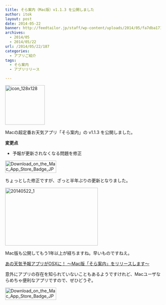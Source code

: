 ```yaml
---
title: そら案内（Mac版）v1.1.3 を公開しました
author: itok
layout: post
date: 2014-05-22
banner: http://feedtailor.jp/staff/wp-content/uploads/2014/05/fa7dba1710e981631c51613f212ac20e1-450x200.png
archives:
  - 2014/05
  - 2014/05/22
url: /2014/05/22/187
categories:
  - アプリご紹介
tags:
  - そら案内
  - アプリリリース

---
```

<a href="https://itunes.apple.com/app/id599799247" target="_blank"><img src="http://feedtailor.jp/staff/wp-content/uploads/2014/05/icon_128x1281.png" alt="icon_128x128" width="128" height="128" class="alignnone size-full wp-image-188" /></a>

Macの超定番お天気アプリ「そら案内」の v1.1.3 を公開しました。

**変更点**

  * 予報が更新されなくなる問題を修正

<a href="https://itunes.apple.com/app/id599799247" target="_blank"><img src="http://feedtailor.jp/staff/wp-content/uploads/2014/05/Download_on_the_Mac_App_Store_Badge_JP_165x40_1004.png" alt="Download_on_the_Mac_App_Store_Badge_JP_165x40_1004" width="165" height="40" class="alignnone size-full wp-image-145" /></a>

ちょっとした修正ですが、ざっと半年ぶりの更新となりました。

[<img src="http://feedtailor.jp/staff/wp-content/uploads/2014/05/20140522_1-300x187.png" alt="20140522_1" width="300" height="187" class="alignnone size-medium wp-image-190" />](http://feedtailor.jp/staff/wp-content/uploads/2014/05/20140522_1.png)

Mac版も公開してもう1年以上が経ちますね。早いものですねえ。

[あの天気予報アプリがOSXに！ 〜Mac版「そら案内」をリリースします〜](http://feedtailor.jp/wp/?p=10873)

意外にアプリの存在を知られていないこともあるようですけれど、Macユーザならめちゃ便利なアプリですので、ぜひどうぞ。

<a href="https://itunes.apple.com/app/id599799247" target="_blank"><img src="http://feedtailor.jp/staff/wp-content/uploads/2014/05/Download_on_the_Mac_App_Store_Badge_JP_165x40_1004.png" alt="Download_on_the_Mac_App_Store_Badge_JP_165x40_1004" width="165" height="40" class="alignnone size-full wp-image-145" /></a>